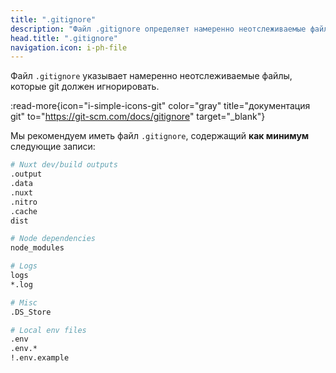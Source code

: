 ```yaml
---
title: ".gitignore"
description: "Файл .gitignore определяет намеренно неотслеживаемые файлы, которые git должен игнорировать."
head.title: ".gitignore"
navigation.icon: i-ph-file
---
```


Файл `.gitignore` указывает намеренно неотслеживаемые файлы, которые git должен игнорировать.

:read-more{icon="i-simple-icons-git" color="gray" title="документация git" to="https://git-scm.com/docs/gitignore" target="_blank"}

Мы рекомендуем иметь файл `.gitignore`, содержащий **как минимум** следующие записи:

```bash [.gitignore]
# Nuxt dev/build outputs
.output
.data
.nuxt
.nitro
.cache
dist

# Node dependencies
node_modules

# Logs
logs
*.log

# Misc
.DS_Store

# Local env files
.env
.env.*
!.env.example
```
